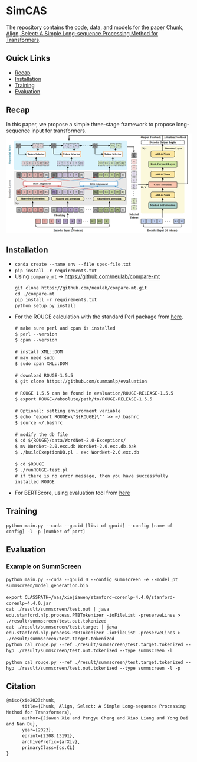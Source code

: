 # SimCAS
The repository contains the code, data, and models for the paper [Chunk, Align, Select: A Simple Long-sequence Processing Method for Transformers](https://arxiv.org/abs/2308.13191#).
## Quick Links
- [Recap](#recap)
- [Installation]()
- [Training]()
- [Evaluation](#evaluation)
## Recap
In this paper, we propose a simple three-stage framework to propose long-sequence input for transformers.
![pipeline](./model.png)
## Installation
- `conda create --name env --file spec-file.txt`
- `pip install -r requirements.txt`
- Using `compare_mt` -> https://github.com/neulab/compare-mt
  ```console
  git clone https://github.com/neulab/compare-mt.git
  cd ./compare-mt
  pip install -r requirements.txt
  python setup.py install
  ```
- For the ROUGE calculation with the standard Perl package from [here](https://github.com/summanlp/evaluation/tree/master/ROUGE-RELEASE-1.5.5).
  ```console
  # make sure perl and cpan is installed
  $ perl --version
  $ cpan --version

  # install XML::DOM
  # may need sudo
  $ sudo cpan XML::DOM
  
  # download ROUGE-1.5.5
  $ git clone https://github.com/summanlp/evaluation
  
  # ROUGE 1.5.5 can be found in evaluation/ROUGE-RELEASE-1.5.5
  $ export ROUGE=/absolute/path/to/ROUGE-RELEASE-1.5.5
  
  # Optional: setting environment variable
  $ echo "export ROUGE=\"${ROUGE}\"" >> ~/.bashrc
  $ source ~/.bashrc
  
  # modify the db file
  $ cd ${ROUGE}/data/WordNet-2.0-Exceptions/
  $ mv WordNet-2.0.exc.db WordNet-2.0.exc.db.bak
  $ ./buildExeptionDB.pl . exc WordNet-2.0.exc.db
  
  $ cd $ROUGE
  $ ./runROUGE-test.pl
  # if there is no error message, then you have successfully installed ROUGE
  ```
- For BERTScore, using evaluation tool from [here](https://github.com/Tiiiger/bert_score)
## Training
```console
python main.py --cuda --gpuid [list of gpuid] --config [name of config] -l -p [number of port]
```
## Evaluation
### Example on SummScreen
```console
python main.py --cuda --gpuid 0 --config summscreen -e --model_pt summscreen/model_generation.bin

export CLASSPATH=/nas/xiejiawen/stanford-corenlp-4.4.0/stanford-corenlp-4.4.0.jar
cat ./result/summscreen/test.out | java edu.stanford.nlp.process.PTBTokenizer -ioFileList -preserveLines > ./result/summscreen/test.out.tokenized
cat ./result/summscreen/test.target | java edu.stanford.nlp.process.PTBTokenizer -ioFileList -preserveLines > ./result/summscreen/test.target.tokenized
python cal_rouge.py --ref ./result/summscreen/test.target.tokenized --hyp ./result/summscreen/test.out.tokenized --type summscreen -l

python cal_rouge.py --ref ./result/summscreen/test.target.tokenized --hyp ./result/summscreen/test.out.tokenized --type summscreen -l -p
```
## Citation
```console
@misc{xie2023chunk,
      title={Chunk, Align, Select: A Simple Long-sequence Processing Method for Transformers}, 
      author={Jiawen Xie and Pengyu Cheng and Xiao Liang and Yong Dai and Nan Du},
      year={2023},
      eprint={2308.13191},
      archivePrefix={arXiv},
      primaryClass={cs.CL}
}
```
